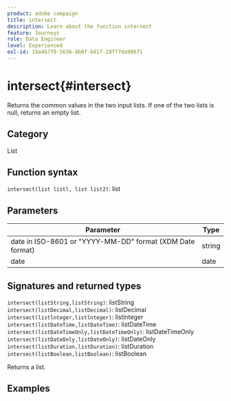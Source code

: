 ```yaml
---
product: adobe campaign
title: intersect
description: Learn about the function intersect
feature: Journeys
role: Data Engineer
level: Experienced
exl-id: 19a4b7f8-5636-4b8f-b81f-28ff7da99671
---
```

# intersect{#intersect}

Returns the common values in the two input lists. If one of the two lists is null, returns an empty list.

## Category

List

## Function syntax

`intersect(list listl, list list2)`: list

## Parameters

| Parameter | Type             |
|-----------|------------------|
| date in ISO-8601 or "YYYY-MM-DD" format (XDM Date format) | string |
| date | date |

## Signatures and returned types

`intersect(listString,listString)`: listString
`intersect(listDecimal,listDecimal)`: listDecimal
`intersect(listlnteger,listlnteger)`: listlnteger
`intersect(listDateTime,listDateTime)`: listDateTime
`intersect(listDateTimeOnly,listDateTimeOnly)`: listDateTimeOnly
`intersect(listDateOnly,listDateOnly)`: listDateOnly
`intersect(listDuration,listDuration)`: listDuration
`intersect(listBoolean,listBoolean)`: listBoolean

Returns a list.

## Examples

